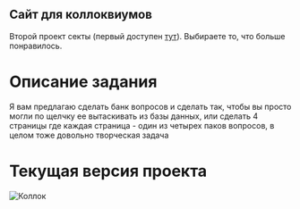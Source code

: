 ## Сайт для коллоквиумов
Второй проект секты (первый доступен [тут](https://github.com/websect-itmo/task1)). Выбираете то, что больше понравилось.

# Описание задания
Я вам предлагаю сделать банк вопросов и сделать так, чтобы вы просто могли по щелчку ее вытаскивать из базы данных, или сделать 4 страницы где каждая страница - один из четырех паков вопросов, в целом тоже довольно творческая задача

# Текущая версия проекта

![Коллок](https://user-images.githubusercontent.com/82240296/127651399-4fced90f-c4d7-46db-b86f-c72e12b89967.png)
